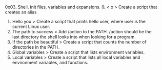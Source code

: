 0x03. Shell, init files, variables and expansions.
 0. < o > Create a script that creates an alias
1. Hello you > Create a script that prints hello user, where user is the current Linux user.
2. The path to success > Add /action to the PATH. /action should be the last directory the shell looks into when looking for a program.
3.  If the path be beautiful > Create a script that counts the number of directories in the PATH.
4. Global variables > Create a script that lists environment variables.
5.  Local variables > Create a script that lists all local variables and environment variables, and functions.
